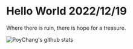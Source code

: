 # Hello World 2022/12/19

Where there is ruin, there is hope for a treasure.

![PoyChang's github stats](https://github-readme-stats.vercel.app/api?username=poychang&show_icons=true&theme=dracula)
